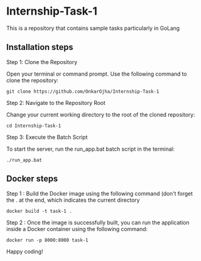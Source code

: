 # Internship-Task-1
This is a repository that contains sample tasks particularly in GoLang


## Installation steps

Step 1: Clone the Repository

Open your terminal or command prompt.
Use the following command to clone the repository:

```
git clone https://github.com/OnkarOjha/Internship-Task-1
```

Step 2: Navigate to the Repository Root

Change your current working directory to the root of the cloned repository:

```
cd Internship-Task-1
```
Step 3: Execute the Batch Script

To start the server, run the run_app.bat batch script in the terminal:

```
./run_app.bat
``` 

## Docker steps

Step 1 : Build the Docker image using the following command (don't forget the . at the end, which indicates the current directory

```
docker build -t task-1 .
```

Step 2 : Once the image is successfully built, you can run the application inside a Docker container using the following command:

```
docker run -p 8000:8000 task-1
```
Happy coding!
